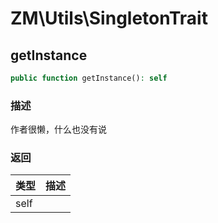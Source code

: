 # ZM\Utils\SingletonTrait

## getInstance

```php
public function getInstance(): self
```

### 描述

作者很懒，什么也没有说

### 返回

| 类型 | 描述 |
| ---- | ----------- |
| self |  |
